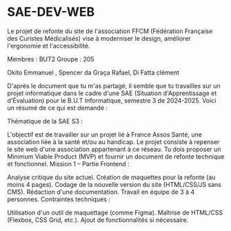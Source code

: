 # SAE-DEV-WEB
Le projet de refonte du site de l'association FFCM (Fédération Française des Curistes Médicalisés) vise à moderniser le design, améliorer l'ergonomie et l'accessibilité.

Membres : BUT2 Groupe : 205 

Okito Emmanuel ,
Spencer da Graça Rafael,
Di Fatta clément


D'après le document que tu m'as partagé, il semble que tu travailles sur un projet informatique dans le cadre d'une SAE (Situation d'Apprentissage et d'Évaluation) pour le B.U.T Informatique, semestre 3 de 2024-2025. Voici un résumé de ce qui est demandé :

Thématique de la SAE S3 :

L'objectif est de travailler sur un projet lié à France Assos Santé, une association liée à la santé et/ou au handicap.
Le projet consiste à repenser le site web d'une association appartenant à ce réseau.
Tu dois proposer un Minimum Viable Product (MVP) et fournir un document de refonte technique et fonctionnel.
Mission 1 – Partie Frontend :

Analyse critique du site actuel.
Création de maquettes pour la refonte (au moins 4 pages).
Codage de la nouvelle version du site (HTML/CSS/JS sans CMS).
Rédaction d'une documentation.
Travail en équipe de 3 à 4 personnes.
Contraintes techniques :

Utilisation d'un outil de maquettage (comme Figma).
Maîtrise de HTML/CSS (Flexbox, CSS Grid, etc.).
Ajout de fonctionnalités si nécessaire.
